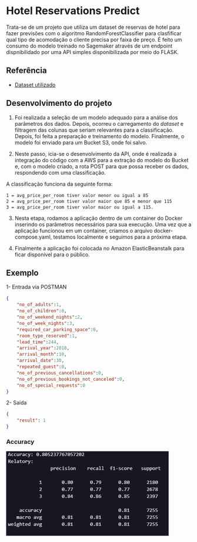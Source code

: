 # Hotel Reservations Predict

Trata-se de um projeto que utiliza um dataset de reservas de hotel para fazer previsões com o algoritmo RandomForestClassifier para clasfificar qual tipo de acomodação o cliente precisa por faixa de preço.
É feito um consumo do modelo treinado no Sagemaker através de um endpoint dispnibilidado por uma API simples disponibilizada por meio do FLASK.

## Referência

 - [Dataset utilizado](https://www.kaggle.com/datasets/ahsan81/hotel-reservations-classification-dataset)
 


## Desenvolvimento do projeto

1. Foi realizada a seleção de um modelo adequado para a análise dos parâmetros dos dados. Depois, ocorreu o carregamento do _dataset_ e filtragem das colunas que seriam relevantes para a classificação. Depois, foi feita a preparação e treinamento do modelo. Finalmente, o modelo foi enviado para um Bucket S3, onde foi salvo.

2. Neste passo, icia-se o desenvolvimento da API, onde é realizada a integração do código com a AWS para a extração do modelo do Bucket e, com o modelo criado, a rota POST para que possa receber os dados, respondendo com uma classificação.

A classificação funciona da seguinte forma:

    1 = avg_price_per_room tiver valor menor ou igual a 85
    2 = avg_price_per_room tiver valor maior que 85 e menor que 115
    3 = avg_price_per_room tiver valor maior ou igual a 115.

3. Nesta etapa, rodamos a aplicação dentro de um container do Docker inserindo os parâmetros necessários para sua execução. Uma vez que a aplicação funcionou em um container, criamos o arquivo docker-compose.yaml, testamos localmente e seguimos para a próxima etapa.

4. Finalmente a aplicação foi colocada no Amazon ElasticBeanstalk para ficar disponível para o público.

## Exemplo

1- Entrada via POSTMAN
```json
{
	"no_of_adults":1,
	"no_of_children":0,
	"no_of_weekend_nights":2,
	"no_of_week_nights":3,
	"required_car_parking_space":0,
	"room_type_reserved":1,
	"lead_time":244,
	"arrival_year":2018,
	"arrival_month":10,
	"arrival_date":30,
	"repeated_guest":0,
	"no_of_previous_cancellations":0,
	"no_of_previous_bookings_not_canceled":0,
	"no_of_special_requests":0
}
```

2- Saída
```json
{
	"result": 1
}
```
### Accuracy 
![Accuracy Score](https://github.com/well651/hotelreservationspredict/blob/main/public/accuracyscore.png)
